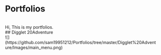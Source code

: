 # Portfolios
<br>
Hi, This is my portfolios.
<br>
## Digglet 20Adventure
<br>
![](https://github.com/sam19951212/Portfolios/tree/master/Digglet%20Adventure/Images/main_menu.png)  
